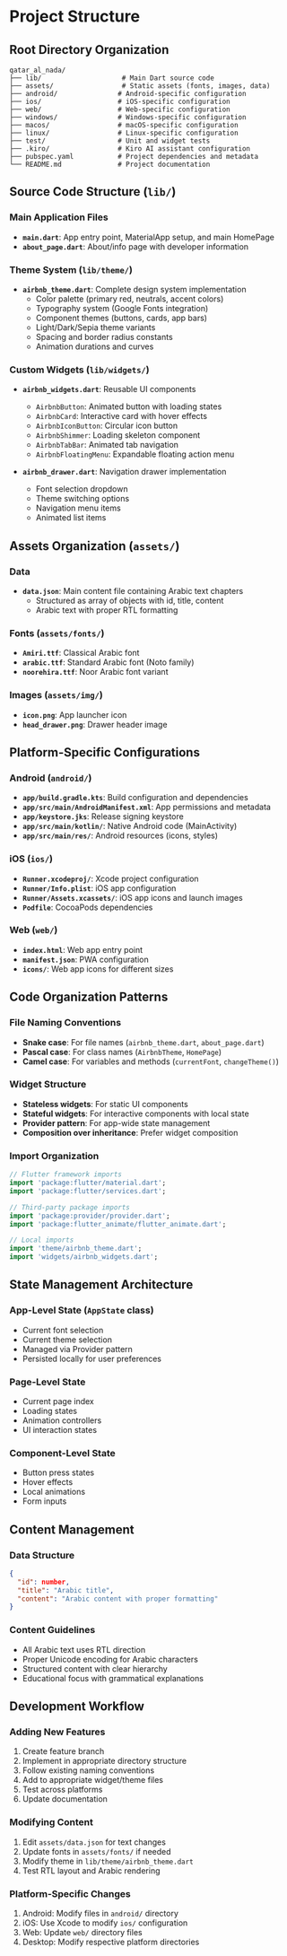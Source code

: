 # Project Structure

## Root Directory Organization

```
qatar_al_nada/
├── lib/                    # Main Dart source code
├── assets/                 # Static assets (fonts, images, data)
├── android/               # Android-specific configuration
├── ios/                   # iOS-specific configuration
├── web/                   # Web-specific configuration
├── windows/               # Windows-specific configuration
├── macos/                 # macOS-specific configuration
├── linux/                 # Linux-specific configuration
├── test/                  # Unit and widget tests
├── .kiro/                 # Kiro AI assistant configuration
├── pubspec.yaml           # Project dependencies and metadata
└── README.md              # Project documentation
```

## Source Code Structure (`lib/`)

### Main Application Files
- **`main.dart`**: App entry point, MaterialApp setup, and main HomePage
- **`about_page.dart`**: About/info page with developer information

### Theme System (`lib/theme/`)
- **`airbnb_theme.dart`**: Complete design system implementation
  - Color palette (primary red, neutrals, accent colors)
  - Typography system (Google Fonts integration)
  - Component themes (buttons, cards, app bars)
  - Light/Dark/Sepia theme variants
  - Spacing and border radius constants
  - Animation durations and curves

### Custom Widgets (`lib/widgets/`)
- **`airbnb_widgets.dart`**: Reusable UI components
  - `AirbnbButton`: Animated button with loading states
  - `AirbnbCard`: Interactive card with hover effects
  - `AirbnbIconButton`: Circular icon button
  - `AirbnbShimmer`: Loading skeleton component
  - `AirbnbTabBar`: Animated tab navigation
  - `AirbnbFloatingMenu`: Expandable floating action menu

- **`airbnb_drawer.dart`**: Navigation drawer implementation
  - Font selection dropdown
  - Theme switching options
  - Navigation menu items
  - Animated list items

## Assets Organization (`assets/`)

### Data
- **`data.json`**: Main content file containing Arabic text chapters
  - Structured as array of objects with id, title, content
  - Arabic text with proper RTL formatting

### Fonts (`assets/fonts/`)
- **`Amiri.ttf`**: Classical Arabic font
- **`arabic.ttf`**: Standard Arabic font (Noto family)
- **`noorehira.ttf`**: Noor Arabic font variant

### Images (`assets/img/`)
- **`icon.png`**: App launcher icon
- **`head_drawer.png`**: Drawer header image

## Platform-Specific Configurations

### Android (`android/`)
- **`app/build.gradle.kts`**: Build configuration and dependencies
- **`app/src/main/AndroidManifest.xml`**: App permissions and metadata
- **`app/keystore.jks`**: Release signing keystore
- **`app/src/main/kotlin/`**: Native Android code (MainActivity)
- **`app/src/main/res/`**: Android resources (icons, styles)

### iOS (`ios/`)
- **`Runner.xcodeproj/`**: Xcode project configuration
- **`Runner/Info.plist`**: iOS app configuration
- **`Runner/Assets.xcassets/`**: iOS app icons and launch images
- **`Podfile`**: CocoaPods dependencies

### Web (`web/`)
- **`index.html`**: Web app entry point
- **`manifest.json`**: PWA configuration
- **`icons/`**: Web app icons for different sizes

## Code Organization Patterns

### File Naming Conventions
- **Snake case**: For file names (`airbnb_theme.dart`, `about_page.dart`)
- **Pascal case**: For class names (`AirbnbTheme`, `HomePage`)
- **Camel case**: For variables and methods (`currentFont`, `changeTheme()`)

### Widget Structure
- **Stateless widgets**: For static UI components
- **Stateful widgets**: For interactive components with local state
- **Provider pattern**: For app-wide state management
- **Composition over inheritance**: Prefer widget composition

### Import Organization
```dart
// Flutter framework imports
import 'package:flutter/material.dart';
import 'package:flutter/services.dart';

// Third-party package imports
import 'package:provider/provider.dart';
import 'package:flutter_animate/flutter_animate.dart';

// Local imports
import 'theme/airbnb_theme.dart';
import 'widgets/airbnb_widgets.dart';
```

## State Management Architecture

### App-Level State (`AppState` class)
- Current font selection
- Current theme selection
- Managed via Provider pattern
- Persisted locally for user preferences

### Page-Level State
- Current page index
- Loading states
- Animation controllers
- UI interaction states

### Component-Level State
- Button press states
- Hover effects
- Local animations
- Form inputs

## Content Management

### Data Structure
```json
{
  "id": number,
  "title": "Arabic title",
  "content": "Arabic content with proper formatting"
}
```

### Content Guidelines
- All Arabic text uses RTL direction
- Proper Unicode encoding for Arabic characters
- Structured content with clear hierarchy
- Educational focus with grammatical explanations

## Development Workflow

### Adding New Features
1. Create feature branch
2. Implement in appropriate directory structure
3. Follow existing naming conventions
4. Add to appropriate widget/theme files
5. Test across platforms
6. Update documentation

### Modifying Content
1. Edit `assets/data.json` for text changes
2. Update fonts in `assets/fonts/` if needed
3. Modify theme in `lib/theme/airbnb_theme.dart`
4. Test RTL layout and Arabic rendering

### Platform-Specific Changes
1. Android: Modify files in `android/` directory
2. iOS: Use Xcode to modify `ios/` configuration
3. Web: Update `web/` directory files
4. Desktop: Modify respective platform directories
